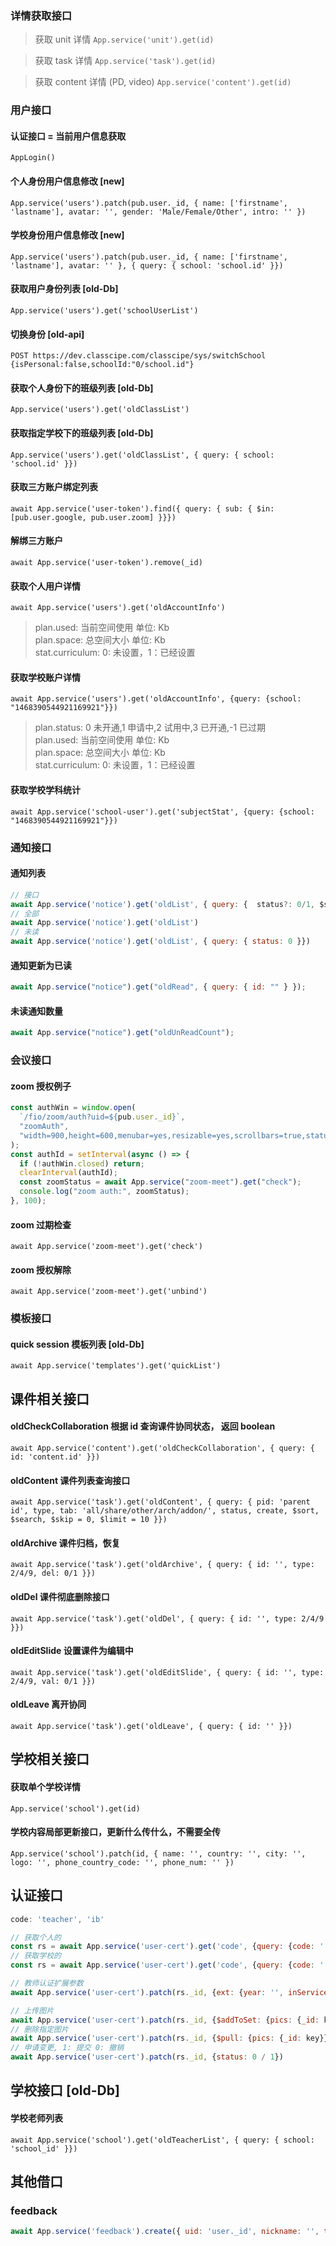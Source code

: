 ### 详情获取接口

> 获取 unit 详情
> `App.service('unit').get(id)`

> 获取 task 详情
> `App.service('task').get(id)`

> 获取 content 详情 (PD, video)
> `App.service('content').get(id)`

### 用户接口

#### 认证接口 = 当前用户信息获取

`AppLogin()`

#### 个人身份用户信息修改 [new]

`App.service('users').patch(pub.user._id, { name: ['firstname', 'lastname'], avatar: '', gender: 'Male/Female/Other', intro: '' })`

#### 学校身份用户信息修改 [new]

`App.service('users').patch(pub.user._id, { name: ['firstname', 'lastname'], avatar: '' }, { query: { school: 'school.id' }})`

#### 获取用户身份列表 [old-Db]

`App.service('users').get('schoolUserList')`

#### 切换身份 [old-api]

`POST https://dev.classcipe.com/classcipe/sys/switchSchool  {isPersonal:false,schoolId:"0/school.id"}`

#### 获取个人身份下的班级列表 [old-Db]

`App.service('users').get('oldClassList')`

#### 获取指定学校下的班级列表 [old-Db]

`App.service('users').get('oldClassList', { query: { school: 'school.id' }})`

#### 获取三方账户绑定列表

`await App.service('user-token').find({ query: { sub: { $in: [pub.user.google, pub.user.zoom] }}})`

#### 解绑三方账户

`await App.service('user-token').remove(_id)`

#### 获取个人用户详情

`await App.service('users').get('oldAccountInfo')`

> plan.used: 当前空间使用 单位: Kb  
> plan.space: 总空间大小 单位: Kb  
> stat.curriculum: 0: 未设置，1：已经设置

#### 获取学校账户详情

`await App.service('users').get('oldAccountInfo', {query: {school: "1468390544921169921"}})`

> plan.status: 0 未开通,1 申请中,2 试用中,3 已开通,-1 已过期  
> plan.used: 当前空间使用 单位: Kb  
> plan.space: 总空间大小 单位: Kb  
> stat.curriculum: 0: 未设置，1：已经设置

#### 获取学校学科统计

`await App.service('school-user').get('subjectStat', {query: {school: "1468390544921169921"}})`


### 通知接口

#### 通知列表

```js
// 接口
await App.service('notice').get('oldList', { query: {  status?: 0/1, $search?, $skip?: 0, $limit?: 10 }})
// 全部
await App.service('notice').get('oldList')
// 未读
await App.service('notice').get('oldList', { query: { status: 0 }})
```

#### 通知更新为已读

```js
await App.service("notice").get("oldRead", { query: { id: "" } });
```

#### 未读通知数量

```js
await App.service("notice").get("oldUnReadCount");
```

### 会议接口

#### zoom 授权例子

```js
const authWin = window.open(
  `/fio/zoom/auth?uid=${pub.user._id}`,
  "zoomAuth",
  "width=900,height=600,menubar=yes,resizable=yes,scrollbars=true,status=true,top=100,left=200"
);
const authId = setInterval(async () => {
  if (!authWin.closed) return;
  clearInterval(authId);
  const zoomStatus = await App.service("zoom-meet").get("check");
  console.log("zoom auth:", zoomStatus);
}, 100);
```

#### zoom 过期检查

`await App.service('zoom-meet').get('check')`

#### zoom 授权解除

`await App.service('zoom-meet').get('unbind')`

### 模板接口

#### quick session 模板列表 [old-Db]

`await App.service('templates').get('quickList')`

## 课件相关接口


#### oldCheckCollaboration 根据 id 查询课件协同状态， 返回 boolean

`await App.service('content').get('oldCheckCollaboration', { query: { id: 'content.id' }})`


#### oldContent 课件列表查询接口

`await App.service('task').get('oldContent', { query: { pid: 'parent id', type, tab: 'all/share/other/arch/addon/', status, create, $sort, $search, $skip = 0, $limit = 10 }})`

#### oldArchive 课件归档，恢复

`await App.service('task').get('oldArchive', { query: { id: '', type: 2/4/9, del: 0/1 }})`

#### oldDel 课件彻底删除接口

`await App.service('task').get('oldDel', { query: { id: '', type: 2/4/9 }})`

#### oldEditSlide 设置课件为编辑中

`await App.service('task').get('oldEditSlide', { query: { id: '', type: 2/4/9, val: 0/1 }})`

#### oldLeave 离开协同

`await App.service('task').get('oldLeave', { query: { id: '' }})`

## 学校相关接口

#### 获取单个学校详情

`App.service('school').get(id)`

#### 学校内容局部更新接口，更新什么传什么，不需要全传

`App.service('school').patch(id, { name: '', country: '', city: '', logo: '', phone_country_code: '', phone_num: '' })`

## 认证接口

```js
code: 'teacher', 'ib'

// 获取个人的
const rs = await App.service('user-cert').get('code', {query: {code: ''}})
// 获取学校的
const rs = await App.service('user-cert').get('code', {query: {code: '', school: 'school._id' }})

// 教师认证扩展参数
await App.service('user-cert').patch(rs._id, {ext: {year: '', inService: false/true, schoolName: ''}})

// 上传图片
await App.service('user-cert').patch(rs._id, {$addToSet: {pics: {_id: key, ext, code}}})
// 删除指定图片
await App.service('user-cert').patch(rs._id, {$pull: {pics: {_id: key}}})
// 申请变更, 1: 提交 0: 撤销
await App.service('user-cert').patch(rs._id, {status: 0 / 1})

```

## 学校接口 [old-Db]

#### 学校老师列表

`await App.service('school').get('oldTeacherList', { query: { school: 'school_id' }})`


## 其他借口
### feedback
```js
await App.service('feedback').create({ uid: 'user._id', nickname: '', type: '', ua: navigator.userAgent, text: '', url: location.href, pic: '' })
```